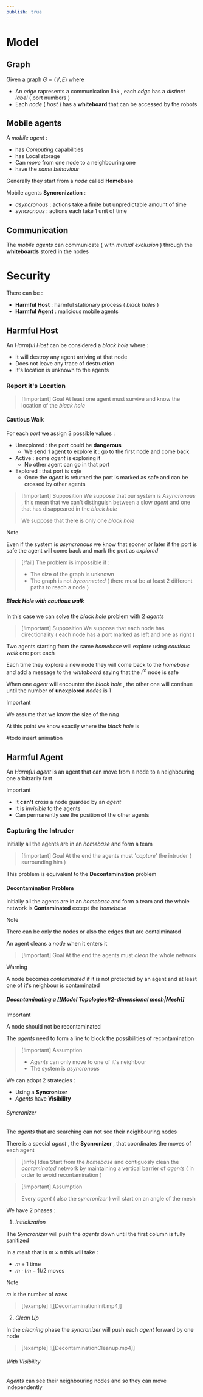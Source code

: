 ```yaml
---
publish: true
---
```

# Model

## Graph

Given a graph $G=(V,E)$ where 
+ An *edge* rapresents a communication link , each *edge* has a *distinct label* ( port numbers )
+ Each *node* ( *host* ) has a **whiteboard** that can be accessed by the robots
## Mobile agents

A *mobile agent* :
+ has *Computing* capabilities
+ has Local storage
+ Can *move* from one node to a neighbouring one
+ have the *same behaviour*

Generally they start from a *node* called **Homebase**

Mobile agents **Syncronization** : 
+ *asyncronous* : actions take a finite but unpredictable amount of time
+ *syncronous* : actions each take $1$ unit of time
## Communication

The *mobile agents* can communicate ( with *mutual exclusion* ) through the **whiteboards** stored in the nodes 
# Security

There can be : 
+ **Harmful Host** : harmful stationary process ( *black holes* ) 
+ **Harmful Agent** : malicious mobile agents 
## Harmful Host

An *Harmful Host* can be considered a *black hole* where : 
+ It will destroy any agent arriving at that node
+ Does not leave any trace of destruction 
+ It's location is unknown to the agents
### Report it's Location

>[!important] Goal
At least one agent must survive and know the location of the *black hole*

#### Cautious Walk

For each *port* we assign 3 possible values : 
+ Unexplored : the port could be **dangerous**
	+ We send $1$ agent to explore it : go to the first node and come back 
+ Active : some *agent* is exploring it
	+ No other agent can go in that port
+ Explored : that port is *safe*
	+ Once the *agent* is returned the port is marked as safe and can be crossed by other agents

>[!important] Supposition
>We suppose that our system is *Asyncronous* , this mean that we can't distinguish between a slow *agent* and one that has disappeared in the *black hole* 
>
>We suppose that there is only one *black hole*

>[!note] 
>Even if the system is *asyncronous* we know that sooner or later if the port is safe the agent will come back and mark the port as *explored*

>[!fail] 
>The problem is impossible if : 
>+ The size of the graph is unknown
>+ The graph is not *byconnected* ( there must be at least 2 different paths to reach a node )

##### Black Hole with cautious walk

In this case we can solve the *black hole* problem with $2$ *agents* 

>[!important] Supposition
>We suppose that each node has directionality ( each node has a port marked as left and one as right )

Two agents starting from the same *homebase* will explore using *cautious walk* one port each 

Each time they explore a new node they will come back to the *homebase* and add a message to the *whiteboard* saying that the $i^{th}$ node is safe 

When one *agent* will encounter the *black hole* , the other one will continue until the number of **unexplored** *nodes* is $1$ 

>[!important] 
>We assume that we know the size of the *ring*

At this point we know exactly where the *black hole* is 

#todo insert animation
## Harmful Agent

An *Harmful agent* is an agent that can move from a node to a neighbouring one arbitrarily fast

>[!important] 
>+ It **can't** cross a node guarded by an *agent* 
>+ It is *invisible* to the agents 
>+ Can permanently see the position of the other agents

### Capturing the Intruder 

Initially all the agents are in an *homebase* and form a team 

>[!important] Goal
>At the end the agents must '*capture*' the intruder ( surrounding him )
>

This problem is equivalent to the **Decontamination** problem 
#### Decontamination Problem 

Initially all the agents are in an *homebase* and form a team and the whole network is **Contaminated** except the *homebase* 

>[!note] 
>There can be only the nodes or also the edges that are contaiminated

An agent cleans a *node* when it enters it 

>[!important] Goal
>At the end the agents must *clean* the whole network

>[!warning] 
>A node becomes *contaminated* if it is not protected by an agent and at least one of it's neighbour is contaminated 
##### Decontaminating a [[Model Topologies#2-dimensional mesh|Mesh]]

>[!important] 
>A node should not be recontaminated

The *agents* need to form a line to block the possibilities of recontamination 

>[!important] Assumption
>+ *Agents* can only move to one of it's neighbour
>+ The system is *asyncronous*

We can adopt 2 strategies : 
+ Using a **Syncronizer**
+ *Agents* have **Visibility**
###### Syncronizer

The *agents* that are searching can not see their neighbouring nodes 

There is a special *agent* , the **Sycnronizer** , that coordinates the moves of each agent 

>[!info] Idea
>Start from the *homebase* and contiguosly clean the *contaminated* network by maintaining a vertical barrier of *agents* ( in order to avoid recontamination ) 
>

>[!important] Assumption
>
>Every *agent* ( also the *syncronizer* ) will start on an angle of the mesh
>

We have 2 phases : 
1. *Initialization*

The *Syncronizer* will push the *agents* down until the first column is fully sanitized

In a *mesh* that is $m\times n$ this will take :
+ $m+1$ time
+ $m\cdot(m-1)/2$ moves 

>[!note] 
>$m$ is the number of *rows*

>[!example] 
![[DecontaminationInit.mp4]]

2. *Clean Up*

In the *cleaning* phase the *syncronizer* will push each *agent* forward by one node 

>[!example] 
>![[DecontaminationCleanup.mp4]]



###### With Visibility

*Agents* can see their neighbouring nodes and so they can move independently 
